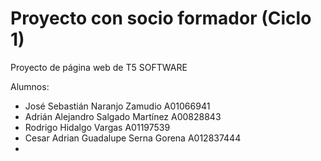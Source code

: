 # Proyecto con socio formador (Ciclo 1)
Proyecto de página web de T5 SOFTWARE

Alumnos:
* José Sebastián Naranjo Zamudio A01066941
* Adrián Alejandro Salgado Martínez A00828843
* Rodrigo Hidalgo Vargas A01197539
* Cesar Adrian Guadalupe Serna Gorena A012837444
* 
